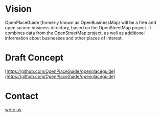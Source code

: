 # Vision

OpenPlaceGuide (formerly known as OpenBusinessMap) will be a free and open source business directory, based on the OpenStreetMap project.
It combines data from the OpenStreetMap project, as well as additional information about businesses and
other places of interest.

# Draft Concept

[https://github.com/OpenPlaceGuide/openplaceguide](https://github.com/OpenPlaceGuide/openplaceguide)

# Contact

[write us](mailto:info@addismap.com?subject=OpenPlaceGuide)

